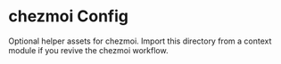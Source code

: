 # chezmoi Config

Optional helper assets for chezmoi. Import this directory from a context module if you revive the chezmoi workflow.
